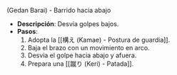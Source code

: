 
(Gedan Barai) - Barrido hacia abajo
- **Descripción**: Desvía golpes bajos.
- **Pasos**:
  1. Adopta la [[構え (Kamae) - Postura de guardia]].
  2. Baja el brazo con un movimiento en arco.
  3. Desvía el golpe hacia abajo y afuera.
  4. Prepara una [[蹴り (Keri) - Patada]].